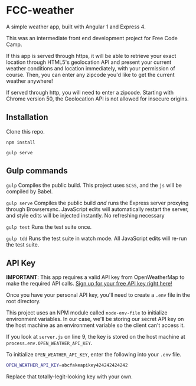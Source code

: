 # FCC-weather
A simple weather app, built with Angular 1 and Express 4.

This was an intermediate front end development project for Free Code Camp.

If this app is served through https, it will be able to retrieve your exact location through HTML5's geolocation API and present your current weather conditions and location immediately, with your permission of course. Then, you can enter any zipcode you'd like to get the current weather anywhere!

If served through http, you will need to enter a zipcode. Starting with Chrome version 50, the Geolocation API is not allowed for insecure origins. 

## Installation

Clone this repo.

`npm install`

`gulp serve`

## Gulp commands

`gulp` 
Compiles the public build. 
This project uses `SCSS`, and the `js` will be compiled by Babel. 

`gulp serve`
Compiles the public build *and* runs the Express server proxying through Browsersync.
JavaScript edits will automatically restart the server, and style edits will be injected instantly. No refreshing necessary 

`gulp test`
Runs the test suite once.

`gulp tdd`
Runs the test suite in watch mode. All JavaScript edits will re-run the test suite. 

## API Key

**IMPORTANT**: This app requires a valid API key from OpenWeatherMap to make the required API calls. [Sign up for your free API key right here!](http://openweathermap.org/appid)

Once you have your personal API key, you'll need to create a `.env` file in the root directory.

This project uses an NPM module called `node-env-file` to initialize environment variables. In our case, we'll be storing our secret API key on the host machine as an environment variable so the client can't access it.

If you look at `server.js` on line 9, the key is stored on the host machine at `process.env.OPEN_WEATHER_API_KEY`.

To initialize `OPEN_WEATHER_API_KEY`, enter the following into your `.env` file.

```bash
OPEN_WEATHER_API_KEY=abcfakeapikey424242424242
```

Replace that totally-legit-looking key with your own.
